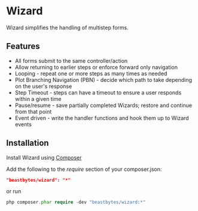 # Wizard
Wizard simplifies the handling of multistep forms.

## Features
* All forms submit to the same controller/action
* Allow returning to earlier steps or enforce forward only navigation
* Looping - repeat one or more steps as many times as needed
* Plot Branching Navigation (PBN) - decide which path to take depending on the user's response
* Step Timeout - steps can have a timeout to ensure a user responds within a given time
* Pause/resume - save partially completed Wizards; restore and continue from that point
* Event driven - write the handler functions and hook them up to Wizard events

## Installation
Install Wizard using [Composer](https://getcomposer.org/)

Add the following to the <i>require</i> section of your composer.json:

```json
"beastbytes/wizard": "*"
```
 
or run 
```php
php composer.phar require -dev "beastbytes/wizard:*"
```